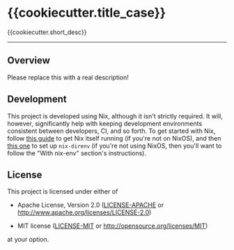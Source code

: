 # {{cookiecutter.title_case}}

{{cookiecutter.short_desc}}

---

## Overview

Please replace this with a real description!

## Development

This project is developed using Nix, although it isn't strictly required. It
will, however, significantly help with keeping development environments
consistent between developers, CI, and so forth. To get started with Nix, follow
[this guide][nix] to get Nix itself running (if you're not on NixOS), and then
[this one][nix-direnv] to set up `nix-direnv` (if you're not using NixOS, then
you'll want to follow the "With nix-env" section's instructions).

[nix]: https://nixos.org/guides/install-nix.html

[nix-direnv]: https://github.com/nix-community/nix-direnv#installation

## License

This project is licensed under either of

* Apache License, Version 2.0 ([LICENSE-APACHE](LICENSE-APACHE) or
  <http://www.apache.org/licenses/LICENSE-2.0>)

* MIT license ([LICENSE-MIT](LICENSE-MIT) or
  <http://opensource.org/licenses/MIT>)

at your option.
